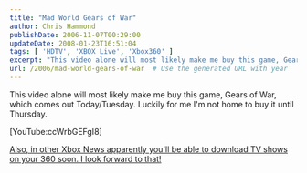 ```yaml
---
title: "Mad World Gears of War"
author: Chris Hammond
publishDate: 2006-11-07T00:29:00
updateDate: 2008-01-23T16:51:04
tags: [ 'HDTV', 'XBOX Live', 'Xbox360' ]
excerpt: "This video alone will most likely make me buy this game, Gears of War, which comes out Today/Tuesday. Luckily for me I'm not home to buy it until Thursday. [YouTube:ccWrbGEFgI8] Also, in other Xbox News apparently you'll be able to download TV shows on your 360 soon. I look forward to..."
url: /2006/mad-world-gears-of-war  # Use the generated URL with year
---
```

<P>This video alone will most likely make me buy this game, Gears of War, which comes out Today/Tuesday. Luckily for me I'm not home to buy it until Thursday.</P> <P>[YouTube:ccWrbGEFgI8]</P> <P><A class="" title="Xbox 360 Tv Shows" href="https://gamerscoreblog.com/team/archive/2006/11/06/538732.aspx" target=_blank mce_href="https://gamerscoreblog.com/team/archive/2006/11/06/538732.aspx">Also, in other Xbox News apparently you'll be able to download TV shows on your 360 soon. I look forward to that!</A></P>
